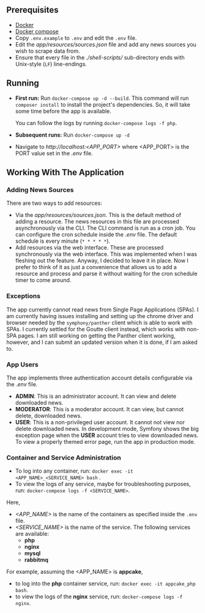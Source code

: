 ## Prerequisites 
- [Docker][docker] 
- [Docker compose][compose] 
- Copy `.env.example` to `.env` and edit the `.env` file.
- Edit the *app/resources/sources.json* file and add any news sources you wish to scrape data from.
- Ensure that every file in the *./shell-scripts/* sub-directory ends with Unix-style (`LF`) line-endings.

## Running 
- **First run:** Run `docker-compose up -d --build`.
  This command will run `composer install` to install the project's dependencies.
  So, it will take some time before the app is available. 

  You can follow the logs by running `docker-compose logs -f php`.
- **Subsequent runs:** Run `docker-compose up -d`
- Navigate to *http://localhost:<APP_PORT>* where <APP_PORT> is the PORT value set in the *.env* file.


## Working With The Application 

### Adding News Sources 
There are two ways to add resources: 
- Via the *app/resources/sources.json*.  This is the default method of adding a resource.
  The news resources in this file are processed asynchronously via the CLI.
  The CLI command is run as a cron job. 
  You can configure the cron schedule inside the *.env* file. 
  The default schedule is every minute (`* * * * *`).
- Add resources via the web interface. 
  These are processed synchronously via the web interface. 
  This was implemented when I was fleshing out the feature. 
  Anyway, I decided to leave it in place.
  Now I prefer to think of it as just a convenience 
  that allows us to add a resource and process and parse it 
  without waiting for the cron schedule timer to come around.

### Exceptions 
The app currently cannot read news from Single Page Applications (SPAs). 
I am currently having issues installing and setting up the chrome driver and browser 
needed by the `symphony/panther` client which is able to work with SPAs. 
I currently settled for the Goutte client instead, which works with non-SPA pages.
I am still working on getting the Panther client working, however, and I can submit an updated version 
when it is done, if I am asked to.

### App Users 
The app implements three authentication account details configurable via the *.env* file. 
- **ADMIN**: This is an administrator account. It can view and delete downloaded news.
- **MODERATOR**: This is a moderator account. It can view, but cannot delete, downloaded news.
- **USER**: This is a non-privileged user account. It cannot not view nor delete downloaded news. 
  In development mode, Symfony shows the big exception page when the **USER** account tries to 
  view downloaded news. To view a properly themed error page, run the app in production mode. 

### Container and Service Administration 
- To log into any container, run: 
  `docker exec -it <APP_NAME>_<SERVICE_NAME> bash` . 
- To view the logs of any service, maybe for troubleshooting purposes, run: 
  `docker-compose logs -f <SERVICE_NAME>`.

Here, 
- *<APP_NAME>* is the name of the containers as specified inside the `.env` file.
- *<SERVICE_NAME>* is the name of the service. The following services are available: 
    - **php**
    - **nginx**
    - **mysql**
    - **rabbitmq**
  
For example, assuming the <APP_NAME> is **appcake**, 
- to log into the **php** container service, run: `docker exec -it appcake_php bash`.
- to view the logs of the **nginx** service, run: `docker-compose logs -f nginx`.










[docker]: https://www.docker.com/
[compose]: https://docs.docker.com/compose/